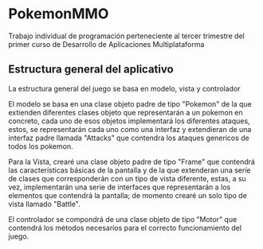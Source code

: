 # PokemonMMO
Trabajo individual de programación perteneciente al tercer trimestre del primer curso de Desarrollo de Aplicaciones Multiplataforma

## Estructura general del aplicativo
La estructura general del juego se basa en modelo, vista y controlador

El modelo se basa en una clase objeto padre de tipo "Pokemon" de la que extienden diferentes clases objeto que representarán a un pokemon en concreto, cada uno de esos objetos implementará los diferentes ataques, estos, se representarán cada uno como una interfaz y extendieran de una interfaz padre llamada "Attacks" que contendra los ataques genericos de todos los pokemon.
	
Para la Vista, crearé una clase objeto padre de tipo "Frame" que contendrá las caracteristicas básicas de la pantalla y de la que extenderan una seríe de clases que corresponderán con un tipo de vista diferente, estas, a su vez, implementarán una serie de interfaces que representarán a los elementos que contendrá la pantalla; de momento crearé un solo tipo de vista llamado "Battle".

El controlador se compondrá de una clase objeto de tipo "Motor" que contendrá los métodos necesaríos para el correcto funcionamiento del juego.